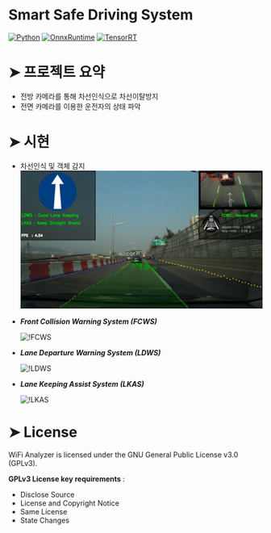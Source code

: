 # Smart Safe Driving System
<p>
    <a href="#"><img alt="Python" src="https://img.shields.io/badge/Python-14354C.svg?logo=python&logoColor=white"></a>
    <a href="#"><img alt="OnnxRuntime" src="https://img.shields.io/badge/OnnxRuntime-FF6F00.svg?logo=onnx&logoColor=white"></a>
    <a href="#"><img alt="TensorRT" src="https://img.shields.io/badge/TensorRT-49D.svg?logo=flask&logoColor=white"></a>


# ➤ 프로젝트 요약
- 전방 카메라를 통해 차선인식으로 차선이탈방지
- 전면 카메라를 이용한 운전자의 상태 파악


# ➤ 시현
- 차선인식 및 객체 감지
    ![!FCWS](https://github.com/ksp0814/Smart-Safe-Driving-System/blob/master/demo/lane-test01.jpg)
* ***Front Collision Warning System (FCWS)***

    ![!FCWS](https://github.com/jason-li-831202/Vehicle-CV-ADAS/blob/master/demo/FCWS.jpg)
    
* ***Lane Departure Warning System (LDWS)***

    ![!LDWS](https://github.com/jason-li-831202/Vehicle-CV-ADAS/blob/master/demo/LDWS.jpg)

* ***Lane Keeping Assist System (LKAS)***

    ![!LKAS](https://github.com/ksp0814/lane-detection/blob/master/demo/LKAS_01.jpg)

<h1 id="License">➤ License</h1>
WiFi Analyzer is licensed under the GNU General Public License v3.0 (GPLv3).

**GPLv3 License key requirements** :
* Disclose Source
* License and Copyright Notice
* Same License
* State Changes
